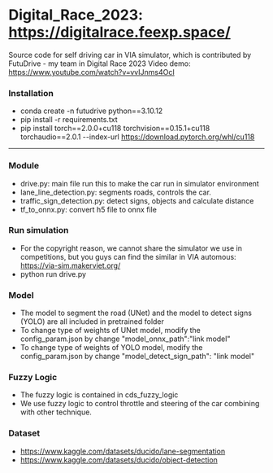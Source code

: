 # Digital_Race_2023: https://digitalrace.feexp.space/
Source code for self driving car in VIA simulator, which is contributed by FutuDrive - my team in Digital Race 2023
Video demo: https://www.youtube.com/watch?v=vvIJnms4OcI
### Installation

- conda create -n futudrive python==3.10.12
- pip install -r requirements.txt
- pip install torch==2.0.0+cu118 torchvision==0.15.1+cu118 torchaudio==2.0.1 --index-url https://download.pytorch.org/whl/cu118 

---

### Module

- drive.py: main file run this to make the car run in simulator environment
- lane_line_detection.py: segments roads, controls the car.
- traffic_sign_detection.py: detect signs, objects and calculate distance
- tf_to_onnx.py: convert h5 file to onnx file

### Run simulation

- For the copyright reason, we cannot share the simulator we use in competitions, but you guys can find the similar in VIA automous: https://via-sim.makerviet.org/
- python run drive.py

### Model

- The model to segment the road (UNet) and the model to detect signs (YOLO) are all included in pretrained folder
- To change type of weights of UNet model, modify the config_param.json by change "model_onnx_path":"link model"
- To change type of weights of YOLO model, modify the config_param.json by change "model_detect_sign_path": "link model"

### Fuzzy Logic

- The fuzzy logic is contained in cds_fuzzy_logic 
- We use fuzzy logic to control throttle and steering of the car combining with other technique.

### Dataset
- https://www.kaggle.com/datasets/ducido/lane-segmentation
- https://www.kaggle.com/datasets/ducido/object-detection


 
